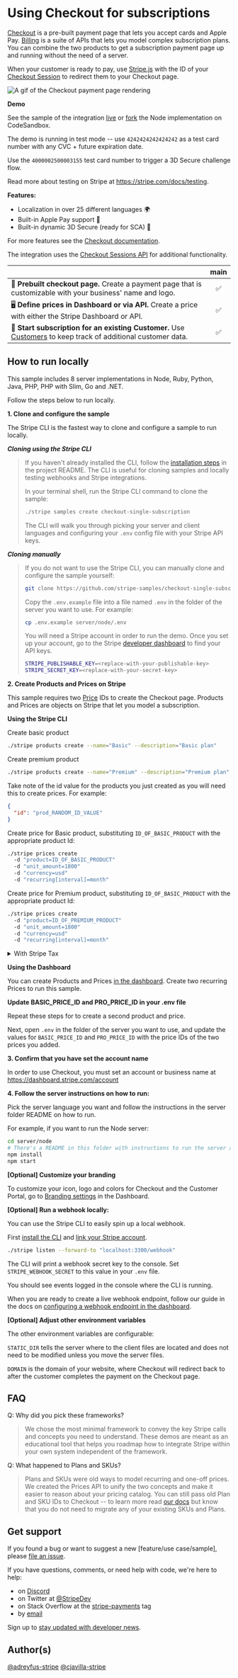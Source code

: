 # Using Checkout for subscriptions

[Checkout](https://stripe.com/docs/payments/checkout) is a pre-built payment page that lets you accept cards and Apple Pay. [Billing](https://stripe.com/docs/billing) is a suite of APIs that lets you model complex subscription plans. You can combine the two products to get a subscription payment page up and running without the need of a server.

When your customer is ready to pay, use [Stripe.js](https://stripe.com/docs/js) with the ID of your [Checkout Session](https://stripe.com/docs/api/checkout/sessions/object) to redirect them to your Checkout page.

<img src="./checkout-demo.gif" alt="A gif of the Checkout payment page rendering" align="center">

**Demo**

See the sample of the integration [live](https://u5n7k.sse.codesandbox.io/) or [fork](https://codesandbox.io/s/github/stripe-samples/checkout-single-subscription/tree/codesandbox) the Node implementation on CodeSandbox.

The demo is running in test mode -- use `4242424242424242` as a test card number with any CVC + future expiration date.

Use the `4000002500003155` test card number to trigger a 3D Secure challenge flow.

Read more about testing on Stripe at https://stripe.com/docs/testing.

**Features:**

- Localization in over 25 different languages 🌍
- Built-in Apple Pay support 🍎
- Built-in dynamic 3D Secure (ready for SCA) 🔔

For more features see the [Checkout documentation](https://stripe.com/docs/payments/checkout/subscriptions).

The integration uses the [Checkout Sessions API](https://stripe.com/docs/api/checkout/sessions) for additional functionality.

<!-- prettier-ignore -->
|      | main |
| :--- | :---: |
| 🔨 **Prebuilt checkout page.** Create a payment page that is customizable with your business' name and logo.   | ✅ |
| 🖥️ **Define prices in Dashboard or via API.** Create a price with either the Stripe Dashboard or API.   | ✅ |
| 🔢 **Start subscription for an existing Customer.** Use [Customers](https://stripe.com/docs/api/customers) to keep track of additional customer data.   | ✅ |

## How to run locally

This sample includes 8 server implementations in Node, Ruby, Python, Java, PHP, PHP with Slim, Go and .NET.

Follow the steps below to run locally.

**1. Clone and configure the sample**

The Stripe CLI is the fastest way to clone and configure a sample to run locally.

***Cloning using the Stripe CLI***

> If you haven't already installed the CLI, follow the [installation steps](https://stripe.com/docs/stripe-cli#install) in the project README. The CLI is useful for cloning samples and locally testing webhooks and Stripe integrations.
> 
> In your terminal shell, run the Stripe CLI command to clone the sample:
> 
> ```sh
> ./stripe samples create checkout-single-subscription
> ```
> 
> The CLI will walk you through picking your server and client languages and configuring your `.env` config file with your Stripe API keys.

***Cloning manually***

> If you do not want to use the Stripe CLI, you can manually clone and configure the sample yourself:
> 
> ```sh
> git clone https://github.com/stripe-samples/checkout-single-subscription
> ```
> 
> Copy the `.env.example` file into a file named `.env` in the folder of the server you want to use. For example:
> 
> ```sh
> cp .env.example server/node/.env
> ```
> 
> You will need a Stripe account in order to run the demo. Once you set up your account, go to the Stripe [developer dashboard](https://stripe.com/docs/development/quickstart#api-keys) to find your API keys.
> 
> ```sh
> STRIPE_PUBLISHABLE_KEY=<replace-with-your-publishable-key>
> STRIPE_SECRET_KEY=<replace-with-your-secret-key>
> ```

**2. Create Products and Prices on Stripe**

This sample requires two [Price](https://stripe.com/docs/api/prices/object) IDs to create the Checkout page. Products and Prices are objects on Stripe that let you model a subscription.

**Using the Stripe CLI**

Create basic product
```sh
./stripe products create --name="Basic" --description="Basic plan"
```

Create premium product
```sh
./stripe products create --name="Premium" --description="Premium plan"
```

Take note of the id value for the products you just created as you will need this to create prices. For example:
```json
{
  "id": "prod_RANDOM_ID_VALUE"
}
```

Create price for Basic product, substituting `ID_OF_BASIC_PRODUCT` with the appropriate product Id:
```sh
./stripe prices create
  -d "product=ID_OF_BASIC_PRODUCT"
  -d "unit_amount=1800"
  -d "currency=usd"
  -d "recurring[interval]=month"
```

Create price for Premium product, substituting `ID_OF_BASIC_PRODUCT` with the appropriate product Id:
```sh
./stripe prices create
  -d "product=ID_OF_PREMIUM_PRODUCT"
  -d "unit_amount=1800"
  -d "currency=usd"
  -d "recurring[interval]=month"
```

<details>
<summary>With Stripe Tax</summary>
  Stripe Tax lets you calculate and collect sales tax, VAT and GST with one line of code.

  Before creating a price, make sure you have Stripe Tax set up in the dashboard: [Docs - Set up Stripe Tax](https://stripe.com/docs/tax/set-up).

  Stripe needs to know what kind of product you are selling to calculate the taxes. For this example we will submit a tax code describing what kind of product is used: `txcd_10000000` which is 'General - Electronically Supplied Services'. You can find a list of all tax codes here: [Available tax codes](https://stripe.com/docs/tax/tax-codes). If you leave the tax code empty, Stripe will use the default one from your [Tax settings](https://dashboard.stripe.com/test/settings/tax).

  ```sh
  ./stripe products create
    -d "name=Premium"
    -d "description=Premium plan"
    -d "tax_code=txcd_10000000"
  ```

  From the response, copy the `id` and create a price. The tax behavior can be either `inclusive` or `exclusive`. For our example, we are using `exclusive`.

  ```sh
  ./stripe prices create
    -d "unit_amount=1800"
    -d "currency=usd"
    -d "tax_behavior=exclusive"
    -d "recurring[interval]=month"
    -d "product=<INSERT_ID, like prod_ABC123>"
  ```

  More Information: [Docs - Update your Products and Prices](https://stripe.com/docs/tax/checkout#product-and-price-setup)
</details>

**Using the Dashboard**

You can create Products and Prices [in the dashboard](https://dashboard.stripe.com/products). Create two recurring Prices to run this sample.

**Update BASIC_PRICE_ID and PRO_PRICE_ID in your .env file**

Repeat these steps for to create a second product and price.

Next, open `.env` in the folder of the server you want to use, and update the values for `BASIC_PRICE_ID` and  `PRO_PRICE_ID` with the price IDs of the two prices you added.

**3. Confirm that you have set the account name**

In order to use Checkout, you must set an account or business name at https://dashboard.stripe.com/account

**4. Follow the server instructions on how to run:**

Pick the server language you want and follow the instructions in the server folder README on how to run.

For example, if you want to run the Node server:

```sh
cd server/node
# There's a README in this folder with instructions to run the server and how to enable Stripe Tax.
npm install
npm start
```

**[Optional] Customize your branding**

To customize your icon, logo and colors for Checkout and the Customer Portal, go to [Branding settings](https://dashboard.stripe.com/account/branding) in the Dashboard.

**[Optional] Run a webhook locally:**

You can use the Stripe CLI to easily spin up a local webhook.

First [install the CLI](https://stripe.com/docs/stripe-cli) and [link your Stripe account](https://stripe.com/docs/stripe-cli#link-account).

```sh
./stripe listen --forward-to "localhost:3300/webhook"
```

The CLI will print a webhook secret key to the console. Set `STRIPE_WEBHOOK_SECRET` to this value in your `.env` file.

You should see events logged in the console where the CLI is running.

When you are ready to create a live webhook endpoint, follow our guide in the docs on [configuring a webhook endpoint in the dashboard](https://stripe.com/docs/webhooks/setup#configure-webhook-settings).

**[Optional] Adjust other environment variables**

The other environment variables are configurable:

`STATIC_DIR` tells the server where to the client files are located and does not need to be modified unless you move the server files.

`DOMAIN` is the domain of your website, where Checkout will redirect back to after the customer completes the payment on the Checkout page.

## FAQ

Q: Why did you pick these frameworks?
 
> We chose the most minimal framework to convey the key Stripe calls and concepts you need to understand. These demos are meant as an educational tool that helps you roadmap how to integrate Stripe within your own system independent of the framework.
 
Q: What happened to Plans and SKUs?

> Plans and SKUs were old ways to model recurring and one-off prices. We created the Prices API to unify the two concepts and make it easier to reason about your pricing catalog. You can still pass old Plan and SKU IDs to Checkout -- to learn more read [our docs](https://stripe.com/docs/payments/checkout/migrating-prices) but know that you do not need to migrate any of your existing SKUs and Plans.

## Get support
If you found a bug or want to suggest a new [feature/use case/sample], please [file an issue](../../issues).

If you have questions, comments, or need help with code, we're here to help:
- on [Discord](https://stripe.com/go/developer-chat)
- on Twitter at [@StripeDev](https://twitter.com/StripeDev)
- on Stack Overflow at the [stripe-payments](https://stackoverflow.com/tags/stripe-payments/info) tag
- by [email](mailto:support+github@stripe.com)

Sign up to [stay updated with developer news](https://go.stripe.global/dev-digest).

## Author(s)

[@adreyfus-stripe](https://twitter.com/adrind)
[@cjavilla-stripe](https://twitter.com/cjav_dev)
